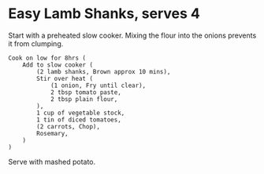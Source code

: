Easy Lamb Shanks, serves 4
==========================

Start with a preheated slow cooker. Mixing the flour into the onions prevents it from clumping.

    Cook on low for 8hrs (
        Add to slow cooker (
            (2 lamb shanks, Brown approx 10 mins),
            Stir over heat (
                (1 onion, Fry until clear),
                2 tbsp tomato paste,
                2 tbsp plain flour,
            ),
            1 cup of vegetable stock,
            1 tin of diced tomatoes,
            (2 carrots, Chop),
            Rosemary,
        )
    )

Serve with mashed potato.
